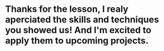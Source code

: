 # Thanks for the lesson, I realy aperciated the skills and techniques you showed us! And I'm excited to apply them to upcoming projects.
